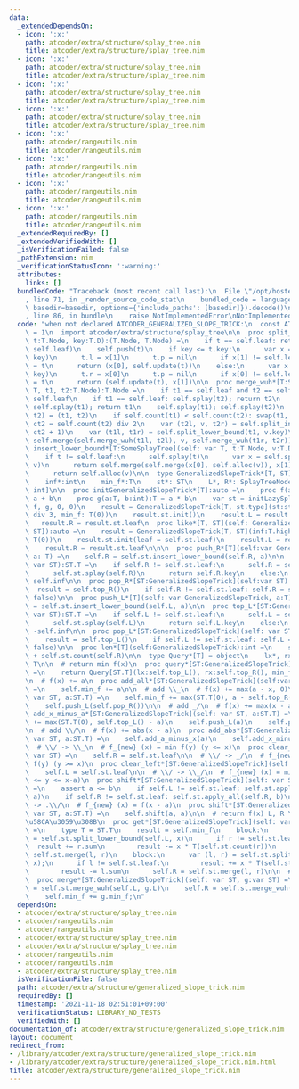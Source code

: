 ```yaml
---
data:
  _extendedDependsOn:
  - icon: ':x:'
    path: atcoder/extra/structure/splay_tree.nim
    title: atcoder/extra/structure/splay_tree.nim
  - icon: ':x:'
    path: atcoder/extra/structure/splay_tree.nim
    title: atcoder/extra/structure/splay_tree.nim
  - icon: ':x:'
    path: atcoder/extra/structure/splay_tree.nim
    title: atcoder/extra/structure/splay_tree.nim
  - icon: ':x:'
    path: atcoder/extra/structure/splay_tree.nim
    title: atcoder/extra/structure/splay_tree.nim
  - icon: ':x:'
    path: atcoder/rangeutils.nim
    title: atcoder/rangeutils.nim
  - icon: ':x:'
    path: atcoder/rangeutils.nim
    title: atcoder/rangeutils.nim
  - icon: ':x:'
    path: atcoder/rangeutils.nim
    title: atcoder/rangeutils.nim
  - icon: ':x:'
    path: atcoder/rangeutils.nim
    title: atcoder/rangeutils.nim
  _extendedRequiredBy: []
  _extendedVerifiedWith: []
  _isVerificationFailed: false
  _pathExtension: nim
  _verificationStatusIcon: ':warning:'
  attributes:
    links: []
  bundledCode: "Traceback (most recent call last):\n  File \"/opt/hostedtoolcache/Python/3.10.4/x64/lib/python3.10/site-packages/onlinejudge_verify/documentation/build.py\"\
    , line 71, in _render_source_code_stat\n    bundled_code = language.bundle(stat.path,\
    \ basedir=basedir, options={'include_paths': [basedir]}).decode()\n  File \"/opt/hostedtoolcache/Python/3.10.4/x64/lib/python3.10/site-packages/onlinejudge_verify/languages/nim.py\"\
    , line 86, in bundle\n    raise NotImplementedError\nNotImplementedError\n"
  code: "when not declared ATCODER_GENERALIZED_SLOPE_TRICK:\n  const ATCODER_GENERALIZED_SLOPE_TRICK*\
    \ = 1\n  import atcoder/extra/structure/splay_tree\n\n  proc split_lower_bound*[T:SomeSplayTree](self:T,\
    \ t:T.Node, key:T.D):(T.Node, T.Node) =\n    if t == self.leaf: return (self.leaf,\
    \ self.leaf)\n    self.push(t)\n    if key <= t.key:\n      var x = self.split_lower_bound(t.l,\
    \ key)\n      t.l = x[1]\n      t.p = nil\n      if x[1] != self.leaf: x[1].p\
    \ = t\n      return (x[0], self.update(t))\n    else:\n      var x = self.split_lower_bound(t.r,\
    \ key)\n      t.r = x[0]\n      t.p = nil\n      if x[0] != self.leaf: x[0].p\
    \ = t\n      return (self.update(t), x[1])\n\n  proc merge_wuh*[T:SomeSplayTree](self:\
    \ T, t1, t2:T.Node):T.Node =\n    if t1 == self.leaf and t2 == self.leaf: return\
    \ self.leaf\n    if t1 == self.leaf: self.splay(t2); return t2\n    if t2 == self.leaf:\
    \ self.splay(t1); return t1\n    self.splay(t1); self.splay(t2)\n    var (t1,\
    \ t2) = (t1, t2)\n    if self.count(t1) < self.count(t2): swap(t1, t2)\n    let\
    \ ct2 = self.count(t2) div 2\n    var (t2l, v, t2r) = self.split_index3(t2, ct2,\
    \ ct2 + 1)\n    var (t1l, t1r) = self.split_lower_bound(t1, v.key)\n    return\
    \ self.merge(self.merge_wuh(t1l, t2l), v, self.merge_wuh(t1r, t2r))\n\n  proc\
    \ insert_lower_bound*[T:SomeSplayTree](self: var T, t:T.Node, v:T.D):T.Node =\n\
    \    if t != self.leaf:\n      self.splay(t)\n      var x = self.split_lower_bound(t,\
    \ v)\n      return self.merge(self.merge(x[0], self.alloc(v)), x[1])\n    else:\n\
    \      return self.alloc(v)\n\n  type GeneralizedSlopeTrick*[T, ST] = object\n\
    \    inf*:int\n    min_f*:T\n    st*: ST\n    L*, R*: SplayTreeNode[T, T, void,\
    \ int]\n\n  proc initGeneralizedSlopeTrick*[T]:auto =\n    proc f(a, b:T):T =\
    \ a + b\n    proc g(a:T, b:int):T = a * b\n    var st = initLazySplayTree(f, f,\
    \ f, g, 0, 0)\n    result = GeneralizedSlopeTrick[T, st.type](st:st, inf:T.high\
    \ div 3, min_f: T(0))\n    result.st.init()\n    result.L = result.st.leaf\n \
    \   result.R = result.st.leaf\n  proc like*[T, ST](self: GeneralizedSlopeTrick[T,\
    \ ST]):auto =\n    result = GeneralizedSlopeTrick[T, ST](inf:T.high div 3, min_f:\
    \ T(0))\n    result.st.init(leaf = self.st.leaf)\n    result.L = result.st.leaf\n\
    \    result.R = result.st.leaf\n\n\n  proc push_R*[T](self:var GeneralizedSlopeTrick,\
    \ a: T) =\n    self.R = self.st.insert_lower_bound(self.R, a)\n\n  proc top_R*[ST:GeneralizedSlopeTrick](self:\
    \ var ST):ST.T =\n    if self.R != self.st.leaf:\n      self.R = self.st.get_left(self.R)\n\
    \      self.st.splay(self.R)\n      return self.R.key\n    else:\n      return\
    \ self.inf\n\n  proc pop_R*[ST:GeneralizedSlopeTrick](self:var ST):ST.T =\n  \
    \  result = self.top_R()\n    if self.R != self.st.leaf: self.R = self.st.erase(self.R,\
    \ false)\n\n  proc push_L*[T](self: var GeneralizedSlopeTrick, a:T) =\n    self.L\
    \ = self.st.insert_lower_bound(self.L, a)\n\n  proc top_L*[ST:GeneralizedSlopeTrick](self:\
    \ var ST):ST.T =\n    if self.L != self.st.leaf:\n      self.L = self.st.get_right(self.L)\n\
    \      self.st.splay(self.L)\n      return self.L.key\n    else:\n      return\
    \ -self.inf\n\n  proc pop_L*[ST:GeneralizedSlopeTrick](self: var ST):ST.T =\n\
    \    result = self.top_L()\n    if self.L != self.st.leaf: self.L = self.st.erase(self.L,\
    \ false)\n\n  proc len*[T](self:GeneralizedSlopeTrick):int =\n    self.st.count(self.L)\
    \ + self.st.count(self.R)\n\n  type Query*[T] = object\n    lx*, rx*, min_f*:\
    \ T\n\n  # return min f(x)\n  proc query*[ST:GeneralizedSlopeTrick](self:var ST):Query[ST.T]\
    \ =\n    return Query[ST.T](lx:self.top_L(), rx:self.top_R(), min_f:self.min_f)\n\
    \n  # f(x) += a\n  proc add_all*[ST:GeneralizedSlopeTrick](self:var ST, a:ST.T)\
    \ =\n    self.min_f += a\n\n  # add \\_\n  # f(x) += max(a - x, 0)\n  proc add_a_minus_x*[ST:GeneralizedSlopeTrick](self:\
    \ var ST, a:ST.T) =\n    self.min_f += max(ST.T(0), a - self.top_R())\n    self.push_R(a)\n\
    \    self.push_L(self.pop_R())\n\n  # add _/\n  # f(x) += max(x - a, 0)\n  proc\
    \ add_x_minus_a*[ST:GeneralizedSlopeTrick](self: var ST, a:ST.T) =\n    self.min_f\
    \ += max(ST.T(0), self.top_L() - a)\n    self.push_L(a)\n    self.push_R(self.pop_L())\n\
    \n  # add \\/\n  # f(x) += abs(x - a)\n  proc add_abs*[ST:GeneralizedSlopeTrick](self:\
    \ var ST, a:ST.T) =\n    self.add_a_minus_x(a)\n    self.add_x_minus_a(a)\n\n\
    \  # \\/ -> \\_\n  # f_{new} (x) = min f(y) (y <= x)\n  proc clear_right*[ST:GeneralizedSlopeTrick](self:\
    \ var ST) =\n    self.R = self.st.leaf\n\n  # \\/ -> _/\n  # f_{new} (x) = min\
    \ f(y) (y >= x)\n  proc clear_left*[ST:GeneralizedSlopeTrick](self: var ST) =\n\
    \    self.L = self.st.leaf\n\n  # \\/ -> \\_/\n  # f_{new} (x) = min f(y) (x-b\
    \ <= y <= x-a)\n  proc shift*[ST:GeneralizedSlopeTrick](self: var ST, a, b:ST.T)\
    \ =\n    assert a <= b\n    if self.L != self.st.leaf: self.st.apply_all(self.L,\
    \ a)\n    if self.R != self.st.leaf: self.st.apply_all(self.R, b)\n\n  # \\/.\
    \ -> .\\/\n  # f_{new} (x) = f(x - a)\n  proc shift*[ST:GeneralizedSlopeTrick](self:\
    \ var ST, a:ST.T) =\n    self.shift(a, a)\n\n  # return f(x) L, R \u3092\u7834\
    \u58CA\u3059\u308B\n  proc get*[ST:GeneralizedSlopeTrick](self: var ST, x:ST.T):ST.T\
    \ =\n    type T = ST.T\n    result = self.min_f\n    block:\n      var (l, r)\
    \ = self.st.split_lower_bound(self.L, x)\n      if r != self.st.leaf:\n      \
    \  result += r.sum\n        result -= x * T(self.st.count(r))\n      self.L =\
    \ self.st.merge(l, r)\n    block:\n      var (l, r) = self.st.split_lower_bound(self.R,\
    \ x);\n      if l != self.st.leaf:\n        result += x * T(self.st.count(l))\n\
    \        result -= l.sum\n      self.R = self.st.merge(l, r)\n\n  # f(x) += g(x)\n\
    \  proc merge*[ST:GeneralizedSlopeTrick](self: var ST, g:var ST) =\n    self.L\
    \ = self.st.merge_wuh(self.L, g.L)\n    self.R = self.st.merge_wuh(self.R, g.R)\n\
    \    self.min_f += g.min_f;\n"
  dependsOn:
  - atcoder/extra/structure/splay_tree.nim
  - atcoder/rangeutils.nim
  - atcoder/rangeutils.nim
  - atcoder/extra/structure/splay_tree.nim
  - atcoder/extra/structure/splay_tree.nim
  - atcoder/rangeutils.nim
  - atcoder/rangeutils.nim
  - atcoder/extra/structure/splay_tree.nim
  isVerificationFile: false
  path: atcoder/extra/structure/generalized_slope_trick.nim
  requiredBy: []
  timestamp: '2021-11-18 02:51:01+09:00'
  verificationStatus: LIBRARY_NO_TESTS
  verifiedWith: []
documentation_of: atcoder/extra/structure/generalized_slope_trick.nim
layout: document
redirect_from:
- /library/atcoder/extra/structure/generalized_slope_trick.nim
- /library/atcoder/extra/structure/generalized_slope_trick.nim.html
title: atcoder/extra/structure/generalized_slope_trick.nim
---
```

